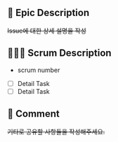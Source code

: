 ## 🌊 **Epic Description**

~~Issue에 대한 상세 설명을 작성~~


## 🏄🏻‍♂️ **Scrum Description**
- scrum number
- [ ] Detail Task
- [ ] Detail Task

## 💬 **Comment**

~~기타로 공유할 사항들을 작성해주세요.~~
